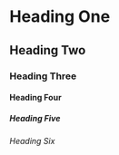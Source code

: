 # Heading One
## Heading Two 
### Heading Three
#### Heading Four
##### Heading Five
###### Heading Six
